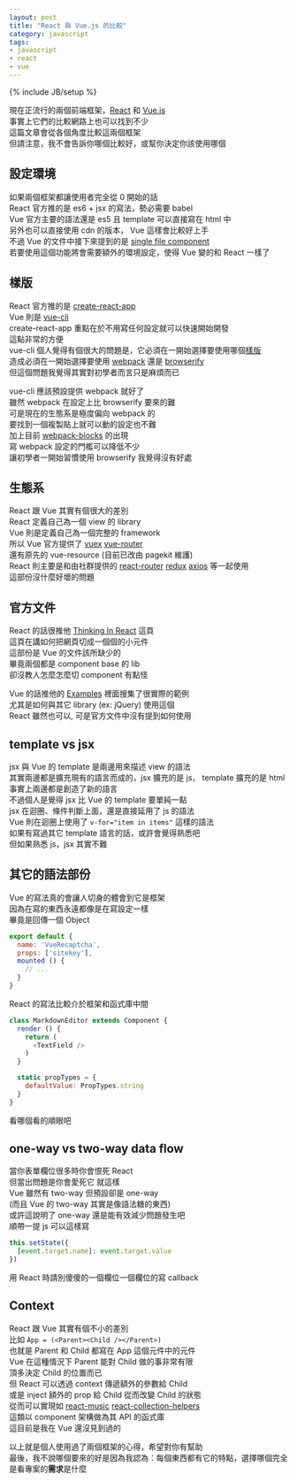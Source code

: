 ```yaml
---
layout: post
title: "React 與 Vue.js 的比較"
category: javascript
tags:
- javascript
- react
- vue
---
```

{% include JB/setup %}

現在正流行的兩個前端框架，[React](react) 和 [Vue.js](vue)  
事實上它們的比較網路上也可以找到不少  
這篇文章會從各個角度比較這兩個框架  
但請注意，我不會告訴你哪個比較好，或幫你決定你該使用哪個  

[react]: https://facebook.github.io/react/
[vue]: https://vuejs.org/

<!-- more -->

## 設定環境 ##
如果兩個框架都讓使用者完全從 0 開始的話  
React 官方推的是 es6 + jsx 的寫法，勢必需要 babel  
Vue 官方主要的語法還是 es5 且 template 可以直接寫在 html 中  
另外也可以直接使用 cdn 的版本， Vue 這樣會比較好上手  
不過 Vue 的文件中接下來提到的是 [single file component](single-file-component)  
若要使用這個功能將會需要額外的環境設定，使得 Vue 變的和 React 一樣了  

[single-file-component]: https://vuejs.org/v2/guide/single-file-components.html

## 樣版 ##
React 官方推的是 [create-react-app](create-react-app)  
Vue 則是 [vue-cli](vue-cli)  
create-react-app 重點在於不用寫任何設定就可以快速開始開發  
這點非常的方便  
vue-cli 個人覺得有個很大的問題是，它必須在一開始選擇要使用哪個[樣版](vuejs-templates)  
造成必須在一開始選擇要使用 [webpack](webpack) 還是 [browserify](browserify)  
但這個問題我覺得其實對初學者而言只是麻煩而已  

[create-react-app]: https://github.com/facebookincubator/create-react-app
[vue-cli]: https://github.com/vuejs/vue-cli
[vuejs-templates]: https://github.com/vuejs-templates
[webpack]: https://webpack.js.org/
[browserify]: http://browserify.org/

vue-cli 應該預設提供 webpack 就好了  
雖然 webpack 在設定上比 browserify 要來的難  
可是現在的生態系是極度偏向 webpack 的  
要找到一個複製貼上就可以動的設定也不難  
加上目前 [webpack-blocks](webpack-blocks) 的出現  
寫 webpack 設定的門檻可以降低不少  
讓初學者一開始習慣使用 browserify 我覺得沒有好處  

[webpack-blocks]: https://github.com/andywer/webpack-blocks

## 生態系 ##
React 跟 Vue 其實有個很大的差別  
React 定義自己為一個 view 的 library  
Vue 則是定義自己為一個完整的 framework  
所以 Vue 官方提供了 [vuex](vuex) [vue-router](vue-router)  
還有原先的 vue-resource (目前已改由 pagekit 維護)  
React 則主要是和由社群提供的 [react-router](react-router) [redux](redux) [axios](axios) 等一起使用  
這部份沒什麼好壞的問題  

[vuex]: https://github.com/vuejs/vuex
[vue-router]: https://github.com/vuejs/vue-router
[react-router]: https://github.com/ReactTraining/react-router
[redux]: https://github.com/reactjs/redux
[axios]: https://github.com/mzabriskie/axios

## 官方文件 ##
React 的話很推他 [Thinking In React](thinking-in-react) 這頁  
這頁在講如何把網頁切成一個個的小元件  
這部份是 Vue 的文件該所缺少的  
畢竟兩個都是 component base 的 lib  
卻沒教人怎麼怎麼切 component 有點怪  

[thinking-in-react]: https://facebook.github.io/react/docs/thinking-in-react.html

Vue 的話推他的 [Examples](vue-examples) 裡面搜集了很實際的範例  
尤其是如何與其它 library (ex: jQuery) 使用這個  
React 雖然也可以, 可是官方文件中沒有提到如何使用  

[vue-examples]: https://vuejs.org/v2/examples/

## template vs jsx ##
jsx 與 Vue 的 template 是兩邊用來描述 view 的語法  
其實兩邊都是擴充現有的語言而成的，jsx 擴充的是 js， template 擴充的是 html  
事實上兩邊都是創造了新的語言  
不過個人是覺得 jsx 比 Vue 的 template 要單純一點  
jsx 在迴圈、條件判斷上面，還是直接延用了 js 的語法  
Vue 則在迴圈上使用了 `v-for="item in items"` 這樣的語法  
如果有寫過其它 template 語言的話，或許會覺得熟悉吧  
但如果熟悉 js，jsx 其實不難  

## 其它的語法部份 ##
Vue 的寫法真的會讓人切身的體會到它是框架  
因為在寫的東西永遠都像是在寫設定一樣  
畢竟是回傳一個 Object  

```javascript
export default {
  name: 'VueRecaptcha',
  props: ['sitekey'],
  mounted () {
    // ...
  }
}
```

React 的寫法比較介於框架和函式庫中間  

```javascript
class MarkdownEditor extends Component {
  render () {
    return (
      <TextField />
    )
  }

  static propTypes = {
    defaultValue: PropTypes.string
  }
}
```

看哪個看的順眼吧  

## one-way vs two-way data flow ##
當你表單欄位很多時你會恨死 React  
但當出問題是你會愛死它 就這樣  
Vue 雖然有 two-way 但預設卻是 one-way  
(而且 Vue 的 two-way 其實是像語法糖的東西)  
或許這說明了 one-way 還是能有效減少問題發生吧  
順帶一提 js 可以這樣寫  

```javascript
this.setState({
  [event.target.name]: event.target.value
})
```
用 React 時請別傻傻的一個欄位一個欄位的寫 callback  

## Context ##
React 跟 Vue 其實有個不小的差別  
比如 `App = (<Parent><Child /></Parent>)`  
也就是 Parent 和 Child 都寫在 App 這個元件中的元件  
Vue 在這種情況下 Parent 能對 Child 做的事非常有限  
頂多決定 Child 的位置而已  
但 React 可以透過 context 傳遞額外的參數給 Child  
或是 inject 額外的 prop 給 Child 從而改變 Child 的狀態  
從而可以實現如 [react-music](react-music) [react-collection-helpers](react-collection-helper)  
這類以 component 架構做為其 API 的函式庫  
這目前是我在 Vue 還沒見到過的  

[react-music]: https://github.com/FormidableLabs/react-music
[react-collection-helpers]: https://github.com/joshwcomeau/react-collection-helpers

以上就是個人使用過了兩個框架的心得，希望對你有幫助  
最後，我不說哪個要來的好是因為我認為：每個東西都有它的特點，選擇哪個完全是看專案的**需求**是什麼  

